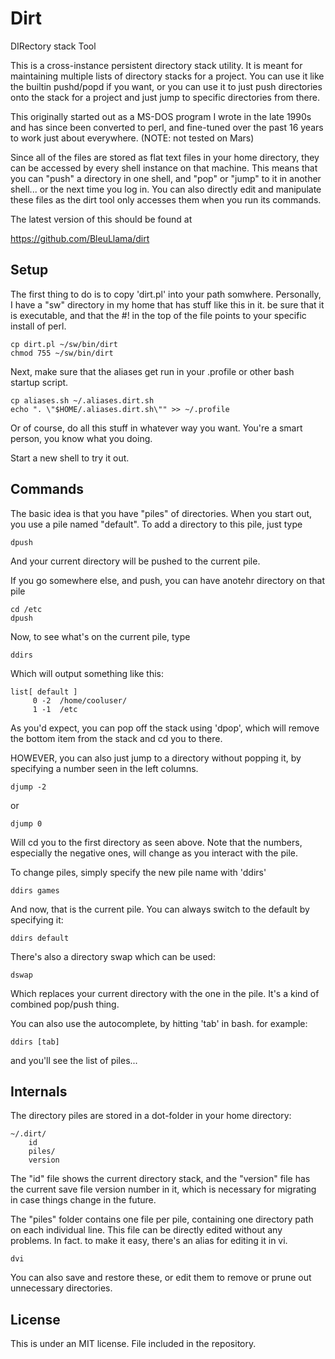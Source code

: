 # Dirt

DIRectory stack Tool

This is a cross-instance persistent directory stack utility.  It
is meant for maintaining multiple lists of directory stacks for a
project.  You can use it like the builtin pushd/popd if you want,
or you can use it to just push directories onto the stack for a
project and just jump to specific directories from there.

This originally started out as a MS-DOS program I wrote in the late
1990s and has since been converted to perl, and fine-tuned over the
past 16 years to work just about everywhere. (NOTE: not tested on
Mars)

Since all of the files are stored as flat text files in your home
directory, they can be accessed by every shell instance on that
machine.  This means that you can "push" a directory in one shell,
and "pop" or "jump" to it in another shell... or the next time you
log in.  You can also directly edit and manipulate these files as
the dirt tool only accesses them when you run its commands.

The latest version of this should be found at 

   https://github.com/BleuLlama/dirt


## Setup

The first thing to do is to copy 'dirt.pl' into your path somwhere.
Personally, I have a "sw" directory in my home that has stuff like
this in it.  be sure that it is executable, and that the #! in the
top of the file points to your specific install of perl.

    cp dirt.pl ~/sw/bin/dirt
    chmod 755 ~/sw/bin/dirt

Next, make sure that the aliases get run in your .profile or other
bash startup script.

    cp aliases.sh ~/.aliases.dirt.sh
    echo ". \"$HOME/.aliases.dirt.sh\"" >> ~/.profile
    
Or of course, do all this stuff in whatever way you want. You're a
smart person, you know what you doing.

Start a new shell to try it out.


## Commands

The basic idea is that you have "piles" of directories.  When you
start out, you use a pile named "default".   To add a directory to
this pile, just type

    dpush 

And your current directory will be pushed to the current pile.

If you go somewhere else, and push, you can have anotehr directory
on that pile

    cd /etc
    dpush

Now, to see what's on the current pile, type 

    ddirs

Which will output something like this:

    list[ default ]
         0 -2  /home/cooluser/
         1 -1  /etc

As you'd expect, you can pop off the stack using 'dpop', which will
remove the bottom item from the stack and cd you to there.

HOWEVER, you can also just jump to a directory without popping it,
by specifying a number seen in the left columns.

    djump -2

or

    djump 0

Will cd you to the first directory as seen above.  Note that the
numbers, especially the negative ones, will change as you interact
with the pile.

To change piles, simply specify the new pile name with 'ddirs'

    ddirs games

And now, that is the current pile.  You can always switch to the
default by specifying it:

    ddirs default

There's also a directory swap which can be used:

    dswap

Which replaces your current directory with the one in the pile.
It's a kind of combined pop/push thing.

You can also use the autocomplete, by hitting 'tab' in bash. for example:

    ddirs [tab]

and you'll see the list of piles...


## Internals

The directory piles are stored in a dot-folder in your home directory:

	~/.dirt/
		id
		piles/
		version

The "id" file shows the current directory stack, and the "version"
file has the current save file version number in it, which is
necessary for migrating in case things change in the future.

The "piles" folder contains one file per pile, containing one
directory path on each individual line.  This file can be directly
edited without any problems. In fact. to make it easy, there's an
alias for editing it in vi.

	dvi

You can also save and restore these, or edit them to remove or 
prune out unnecessary directories.


## License

This is under an MIT license.  File included in the repository.
